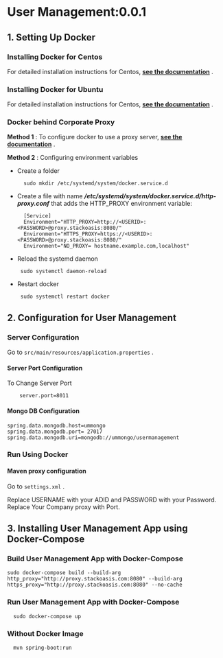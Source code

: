 # User Management:0.0.1

## 1. Setting Up Docker

### Installing Docker for Centos


For detailed installation instructions for Centos, [**see the documentation**](https://docs.docker.com/install/linux/docker-ce/centos/) .

### Installing Docker for Ubuntu

For detailed installation instructions for Centos, [**see the documentation**](https://docs.docker.com/install/linux/docker-ce/ubuntu/) .

### Docker behind Corporate Proxy
__Method 1__ :
To configure docker to use a proxy server, [**see the documentation**](https://docs.docker.com/network/proxy/) .

__Method 2__ :
Configuring environment variables

- Create a folder


        sudo mkdir /etc/systemd/system/docker.service.d
	
- Create a file with name **_/etc/systemd/system/docker.service.d/http-proxy.conf_**   that adds the HTTP_PROXY environment variable:

  

    	[Service]
    	Environment="HTTP_PROXY=http://<USERID>:<PASSWORD>@proxy.stackoasis:8080/"
    	Environment="HTTPS_PROXY=https://<USERID>:<PASSWORD>@proxy.stackoasis:8080/"
    	Environment="NO_PROXY= hostname.example.com,localhost"
	
 - Reload the systemd daemon



        sudo systemctl daemon-reload
	
 - Restart docker


        sudo systemctl restart docker


## 2. Configuration for User Management
###		Server Configuration
  Go to `src/main/resources/application.properties` .
####  Server Port Configuration


  To Change Server Port 

        server.port=8011

	    
####	Mongo DB Configuration
    spring.data.mongodb.host=ummongo
    spring.data.mongodb.port= 27017
    spring.data.mongodb.uri=mongodb://ummongo/usermanagement
          
###  Run Using Docker
#### Maven proxy configuration
Go to `settings.xml` .

Replace USERNAME with your ADID and PASSWORD with your  Password.
Replace Your Company proxy with Port.

## 3. Installing User Management App using Docker-Compose
### Build User Management App with Docker-Compose

    sudo docker-compose build --build-arg  http_proxy="http://proxy.stackoasis.com:8080" --build-arg  https_proxy="http://proxy.stackoasis.com:8080" --no-cache 


### Run User Management App with Docker-Compose

      sudo docker-compose up

### Without Docker Image

      mvn spring-boot:run
